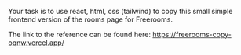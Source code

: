Your task is to use react, html, css (tailwind) to copy this small simple frontend version of the rooms page for Freerooms.

The link to the reference can be found here:
https://freerooms-copy-oqnw.vercel.app/
